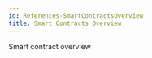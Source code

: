 ```yaml
---
id: References-SmartContractsOverview
title: Smart Contracts Overview
---
```



Smart contract overview
